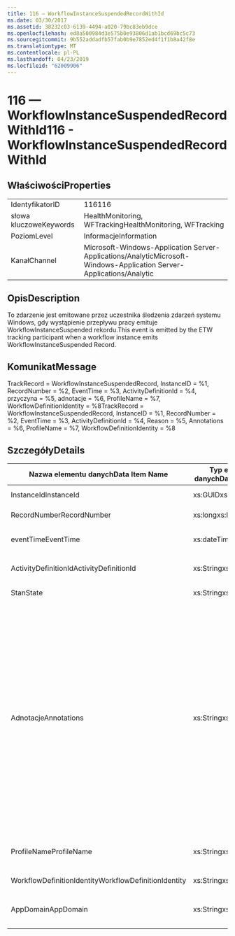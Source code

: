 ```yaml
---
title: 116 — WorkflowInstanceSuspendedRecordWithId
ms.date: 03/30/2017
ms.assetid: 38232c03-6139-4494-a020-79bc83eb9dce
ms.openlocfilehash: ed8a500984d3e575b0e93806d1ab1bcd69bc5c73
ms.sourcegitcommit: 9b552addadfb57fab0b9e7852ed4f1f1b8a42f8e
ms.translationtype: MT
ms.contentlocale: pl-PL
ms.lasthandoff: 04/23/2019
ms.locfileid: "62009906"
---
```

# <a name="116---workflowinstancesuspendedrecordwithid"></a><span data-ttu-id="ff75d-102">116 — WorkflowInstanceSuspendedRecordWithId</span><span class="sxs-lookup"><span data-stu-id="ff75d-102">116 - WorkflowInstanceSuspendedRecordWithId</span></span>
## <a name="properties"></a><span data-ttu-id="ff75d-103">Właściwości</span><span class="sxs-lookup"><span data-stu-id="ff75d-103">Properties</span></span>  
  
|||  
|-|-|  
|<span data-ttu-id="ff75d-104">Identyfikator</span><span class="sxs-lookup"><span data-stu-id="ff75d-104">ID</span></span>|<span data-ttu-id="ff75d-105">116</span><span class="sxs-lookup"><span data-stu-id="ff75d-105">116</span></span>|  
|<span data-ttu-id="ff75d-106">słowa kluczowe</span><span class="sxs-lookup"><span data-stu-id="ff75d-106">Keywords</span></span>|<span data-ttu-id="ff75d-107">HealthMonitoring, WFTracking</span><span class="sxs-lookup"><span data-stu-id="ff75d-107">HealthMonitoring, WFTracking</span></span>|  
|<span data-ttu-id="ff75d-108">Poziom</span><span class="sxs-lookup"><span data-stu-id="ff75d-108">Level</span></span>|<span data-ttu-id="ff75d-109">Informacje</span><span class="sxs-lookup"><span data-stu-id="ff75d-109">Information</span></span>|  
|<span data-ttu-id="ff75d-110">Kanał</span><span class="sxs-lookup"><span data-stu-id="ff75d-110">Channel</span></span>|<span data-ttu-id="ff75d-111">Microsoft-Windows-Application Server-Applications/Analytic</span><span class="sxs-lookup"><span data-stu-id="ff75d-111">Microsoft-Windows-Application Server-Applications/Analytic</span></span>|  
  
## <a name="description"></a><span data-ttu-id="ff75d-112">Opis</span><span class="sxs-lookup"><span data-stu-id="ff75d-112">Description</span></span>  
 <span data-ttu-id="ff75d-113">To zdarzenie jest emitowane przez uczestnika śledzenia zdarzeń systemu Windows, gdy wystąpienie przepływu pracy emituje WorkflowInstanceSuspended rekordu.</span><span class="sxs-lookup"><span data-stu-id="ff75d-113">This event is emitted by the ETW tracking participant when a workflow instance emits WorkflowInstanceSuspended Record.</span></span>  
  
## <a name="message"></a><span data-ttu-id="ff75d-114">Komunikat</span><span class="sxs-lookup"><span data-stu-id="ff75d-114">Message</span></span>  
 <span data-ttu-id="ff75d-115">TrackRecord = WorkflowInstanceSuspendedRecord, InstanceID = %1, RecordNumber = %2, EventTime = %3, ActivityDefinitionId = %4, przyczyna = %5, adnotacje = %6, ProfileName = %7, WorkflowDefinitionIdentity = %8</span><span class="sxs-lookup"><span data-stu-id="ff75d-115">TrackRecord = WorkflowInstanceSuspendedRecord, InstanceID = %1, RecordNumber = %2, EventTime = %3, ActivityDefinitionId = %4, Reason = %5, Annotations = %6, ProfileName = %7, WorkflowDefinitionIdentity = %8</span></span>  
  
## <a name="details"></a><span data-ttu-id="ff75d-116">Szczegóły</span><span class="sxs-lookup"><span data-stu-id="ff75d-116">Details</span></span>  
  
|<span data-ttu-id="ff75d-117">Nazwa elementu danych</span><span class="sxs-lookup"><span data-stu-id="ff75d-117">Data Item Name</span></span>|<span data-ttu-id="ff75d-118">Typ elementu danych</span><span class="sxs-lookup"><span data-stu-id="ff75d-118">Data Item Type</span></span>|<span data-ttu-id="ff75d-119">Opis</span><span class="sxs-lookup"><span data-stu-id="ff75d-119">Description</span></span>|  
|--------------------|--------------------|-----------------|  
|<span data-ttu-id="ff75d-120">InstanceId</span><span class="sxs-lookup"><span data-stu-id="ff75d-120">InstanceId</span></span>|<span data-ttu-id="ff75d-121">xs:GUID</span><span class="sxs-lookup"><span data-stu-id="ff75d-121">xs:GUID</span></span>|<span data-ttu-id="ff75d-122">Identyfikator wystąpienia przepływu pracy</span><span class="sxs-lookup"><span data-stu-id="ff75d-122">The instance id for the workflow</span></span>|  
|<span data-ttu-id="ff75d-123">RecordNumber</span><span class="sxs-lookup"><span data-stu-id="ff75d-123">RecordNumber</span></span>|<span data-ttu-id="ff75d-124">xs:long</span><span class="sxs-lookup"><span data-stu-id="ff75d-124">xs:long</span></span>|<span data-ttu-id="ff75d-125">Numer sekwencyjny emitowany rekordu</span><span class="sxs-lookup"><span data-stu-id="ff75d-125">The sequence number of the emitted record</span></span>|  
|<span data-ttu-id="ff75d-126">eventTime</span><span class="sxs-lookup"><span data-stu-id="ff75d-126">EventTime</span></span>|<span data-ttu-id="ff75d-127">xs:dateTime</span><span class="sxs-lookup"><span data-stu-id="ff75d-127">xs:dateTime</span></span>|<span data-ttu-id="ff75d-128">Godzina w formacie UTC zdarzenia został wyemitowany</span><span class="sxs-lookup"><span data-stu-id="ff75d-128">The time in UTC when the event was emitted</span></span>|  
|<span data-ttu-id="ff75d-129">ActivityDefinitionId</span><span class="sxs-lookup"><span data-stu-id="ff75d-129">ActivityDefinitionId</span></span>|<span data-ttu-id="ff75d-130">xs:String</span><span class="sxs-lookup"><span data-stu-id="ff75d-130">xs:string</span></span>|<span data-ttu-id="ff75d-131">Nazwa działania głównego w przepływie pracy</span><span class="sxs-lookup"><span data-stu-id="ff75d-131">The name of the root activity in the workflow</span></span>|  
|<span data-ttu-id="ff75d-132">Stan</span><span class="sxs-lookup"><span data-stu-id="ff75d-132">State</span></span>|<span data-ttu-id="ff75d-133">xs:String</span><span class="sxs-lookup"><span data-stu-id="ff75d-133">xs:string</span></span>|<span data-ttu-id="ff75d-134">Bieżący stan przepływu pracy.</span><span class="sxs-lookup"><span data-stu-id="ff75d-134">The current state of the Workflow.</span></span>|  
|<span data-ttu-id="ff75d-135">Adnotacje</span><span class="sxs-lookup"><span data-stu-id="ff75d-135">Annotations</span></span>|<span data-ttu-id="ff75d-136">xs:String</span><span class="sxs-lookup"><span data-stu-id="ff75d-136">xs:string</span></span>|<span data-ttu-id="ff75d-137">Adnotacje, które zostały dodane do tego zdarzenia.</span><span class="sxs-lookup"><span data-stu-id="ff75d-137">The annotations that were added to this event.</span></span> <span data-ttu-id="ff75d-138">Wartości są przechowywane w elemencie xml w formacie \<elementy >\< nazwa elementu = "annotationName" type="System.String" > annotationValue\</item > \< /elementy >.</span><span class="sxs-lookup"><span data-stu-id="ff75d-138">The values are stored in an xml element in the format \<items>\< item name = "annotationName" type="System.String">annotationValue\</item>\</items>.</span></span> <span data-ttu-id="ff75d-139">Jeśli nie określono bez adnotacji, a następnie ciąg zawiera \<elementów / >.</span><span class="sxs-lookup"><span data-stu-id="ff75d-139">If no annotations are specified then the string contains \<items/>.</span></span> <span data-ttu-id="ff75d-140">Rozmiar zdarzenia ETW jest ograniczona przez rozmiar buforu ETW lub max ładunek zdarzenia ETW.</span><span class="sxs-lookup"><span data-stu-id="ff75d-140">The ETW event size is limited by the ETW buffer size or the max payload for an ETW event.</span></span> <span data-ttu-id="ff75d-141">Jeśli rozmiar zdarzenia przekracza limit ETW, a następnie zdarzenie zostanie obcięta przez usunięcie adnotacje i zastępując wartość symbolu adnotacji z \<elementy >...  \< /elementy >.</span><span class="sxs-lookup"><span data-stu-id="ff75d-141">If the size of the event exceeds the ETW limits, then the event is truncated by dropping the annotations and replacing the annotation value with \<items>...\</items>.</span></span>|  
|<span data-ttu-id="ff75d-142">ProfileName</span><span class="sxs-lookup"><span data-stu-id="ff75d-142">ProfileName</span></span>|<span data-ttu-id="ff75d-143">xs:String</span><span class="sxs-lookup"><span data-stu-id="ff75d-143">xs:string</span></span>|<span data-ttu-id="ff75d-144">Nazwa lub profilu śledzenia, które spowodowały to zdarzenie jest emitowane</span><span class="sxs-lookup"><span data-stu-id="ff75d-144">The name or the tracking profile that resulted in this event being emitted</span></span>|  
|<span data-ttu-id="ff75d-145">WorkflowDefinitionIdentity</span><span class="sxs-lookup"><span data-stu-id="ff75d-145">WorkflowDefinitionIdentity</span></span>|<span data-ttu-id="ff75d-146">xs:String</span><span class="sxs-lookup"><span data-stu-id="ff75d-146">xs:string</span></span>|<span data-ttu-id="ff75d-147">Identyfikator definicji przepływu pracy</span><span class="sxs-lookup"><span data-stu-id="ff75d-147">The workflow definition id</span></span>|  
|<span data-ttu-id="ff75d-148">AppDomain</span><span class="sxs-lookup"><span data-stu-id="ff75d-148">AppDomain</span></span>|<span data-ttu-id="ff75d-149">xs:String</span><span class="sxs-lookup"><span data-stu-id="ff75d-149">xs:string</span></span>|<span data-ttu-id="ff75d-150">Ciąg zwracany przez AppDomain.CurrentDomain.FriendlyName.</span><span class="sxs-lookup"><span data-stu-id="ff75d-150">The string returned by AppDomain.CurrentDomain.FriendlyName.</span></span>|
